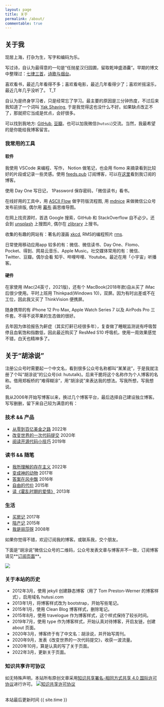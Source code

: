```yaml
---
layout: page
title: 关于
permalink: /about/
commentable: true
---
```


## 关于我

现居上海，打杂为生，写字和编码为乐。

写过诗，自认为最得意的一句是“任抛星汉归园圃，留取乾坤盛酒囊”。早期的博文中整理过：[七律三首](/articles/three-poems-qi-lv)，[诗歌与烟台](/articles/yantai-poems)。

喜欢看书，最近几年看得不多；喜欢看电影，最近几年看得少了；喜欢听摇滚乐，最近几年几乎没听了。 T_T

自认为是终身学习者，只是经常忘了学习。最主要的原因是三分钟热度，不过后来我知道了一个词叫 [Yak Shaving](https://antfu.me/posts/about-yak-shaving-zh), 于是我觉得这也没什么不好。如果缺点改正不了，那就把它当成是优点，会好很多。

可以找到我地方: [GitHub](https://github.com/hutusi), [豆瓣](https://www.douban.com/people/hutusi/)。也可以加我微信(`hutusi`)交流。当然，我最希望的是你能给我博客留言。

### 我常用的工具

#### 软件

我使用 VSCode 来编程、写作， Notion 做笔记，也会用 flomo 来摘录看到比较好的片段或记录一些灵感。使用 [feeds.pub](https://feeds.pub/) 订阅博客，可以在[这里](https://feeds.pub/hutusi)看到我订阅的博客。

使用 Day One 写日记， 1Password 保存密码，「微信读书」看书。

在线好用的工具中，用 [ASCII Flow](http://asciiflow.com/) 做字符版流程图, 用 [mdnice](https://mdnice.com/) 来做微信公众号发布前排版, 偶尔用 [幕布](https://mubu.com/) 画思维导图。

在网上找资源时，首选 Google 搜索，GitHub 和 StackOverflow 自不必少。还会到 [unsplash](https://unsplash.com/) 上搜图片, 偶尔在 [zlibrary](https://b-ok.global/) 上搜书。

收集的有趣的网站有：著名的漫画 [xkcd](https://xkcd.com/), RMS的编程照片 [rms](https://rms.sexy/).

日常使用移动应用app 较多的有：微信、微信读书、Day One、Flomo、Pocket、得到、网易云音乐、Apple Music。社交媒体常用的有：微信、Twitter、豆瓣。偶尔会看 知乎、哔哩哔哩、Youtube。最近在用「小宇宙」听播客。

#### 硬件

在家使用 iMac(24英寸，2021版)，还有个 MacBook(2018年款)自从买了 iMac 后很少使用。平时上班用 Thinkpad(Windows 10)，双屏。因为有时出差或不在工位，因此我又买了 ThinkVision 便携屏。

随身携带的有 iPhone 12 Pro Max, Apple Watch Series 7 以及 AirPods Pro 三件套。不得不说苹果的生态做的很好。

去年因为体验报告为鼾症（其实打鼾已经很多年），复查做了睡眠监测说有呼吸暂停且血氧饱和指数低，因此最近购买了 ResMed S10 呼吸机，使用一周效果感觉不错，白天也精神多了。

## 关于“胡涂说”

注册公众号时需要起一个中文名，看到很多公众号名称都叫“某某说”，于是我就注册了个叫“胡涂说”的公众号(id: hututalk)。后来干脆将这个名称作为个人博客的名称。借用郑板桥的“难得糊涂”，用“胡涂说”来表达我的想法。写我所想，写我想说。

我从2006年开始写博客以来，换过几个博客平台，最后选择自己建设独立博客。写写删删，留下来自己较为满意的有：

### 技术 && 产品

* [从零到百亿美金之路](/articles/the-story-of-github-and-gitlab) 2022年
* [改变世界的一次代码提交](/articles/the-greatest-git-commit) 2020年
* [阅读开源代码小技巧](/articles/git-paging) 2019年

### 读书 && 随笔

* [我所理解的存在主义](/articles/understanding-of-existentialism) 2022年
* [变成神的动物](/articles/sapiens) 2017年
* [答案在风中飘](/articles/blowing-in-the-wind) 2016年
* [自由的代价](/articles/rms) 2015年
* [读《霍乱时期的爱情》](/articles/love-in-the-time-of-cholera) 2013年

### 生活

* [买房记](/articles/buying-property) 2017年
* [陪产记](/articles/paternity) 2015年
* [我是丽莎呀](/articles/i-am-lisa) 2008年

如果你觉得不错，欢迎订阅我的博客。或联系我，交个朋友。

下面是“胡涂说”微信公众号的二维码，公众号发表文章与博客并不一致，订阅博客请见**[订阅页面](/subscription)**。

![]({{site.images_baseurl}}/qrcode_for_hututalk_8cm.jpg?w=1280)


### 关于本站的历史

* 2012年3月，使用 jekyll 创建静态博客（用了 Tom Preston-Werner 的博客样式），启用域名 hutusi.com
* 2013年1月，将博客样式改为 bootstrap，开始写些笔记。
* 2015年1月，使用 Clean Blog 博客样式，删除笔记。
* 2015年8月，使用 travelogue 作为博客样式，这个样式保持了较长时间。
* 2019年7月，使用 type 作为博客样式，开始认真对待博客，开启友链，创建 about 页面。
* 2020年3月，博客终于有了中文名：胡涂说，并开始写周刊。
* 2020年9月，发表《改变世界的一次代码提交》，收获一波流量。
* 2020年10月，算是认真的写了关于页面。
* 2022年3月，更新关于页面。

### 知识共享许可协议

如无特殊声明，本站所有原创文章采用<a rel="license" href="http://creativecommons.org/licenses/by-sa/4.0/deed.zh">知识共享署名-相同方式共享 4.0 国际许可协议</a>进行许可。 <a rel="license" href="http://creativecommons.org/licenses/by-sa/4.0/"><img alt="知识共享许可协议" style="border-width:0" src="https://i.creativecommons.org/l/by-sa/4.0/88x31.png" /></a>

<br />

<div>
<span class="footnotes">本站最后更新时间 {{ site.time }}</span>
</div>

